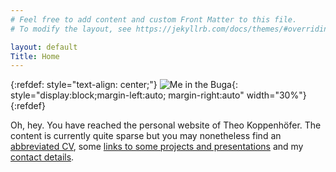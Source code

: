 ```yaml
---
# Feel free to add content and custom Front Matter to this file.
# To modify the layout, see https://jekyllrb.com/docs/themes/#overriding-theme-defaults

layout: default
Title: Home
---
```


{:refdef: style="text-align: center;"}
![Me in the Buga](/assets/meInBuga2.jpeg){: style="display:block;margin-left:auto; margin-right:auto" width="30%"}
{:refdef}

Oh, hey. You have reached the personal website of Theo Koppenhöfer. The content is currently quite sparse but you may nonetheless find an [abbreviated CV](/curriculumVitae/), some [links to some projects and presentations](/links) and my [contact details](/contact/).
